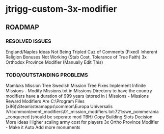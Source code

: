 # jtrigg-custom-3x-modifier
 
## ROADMAP

### RESOLVED ISSUES

England/Naples Ideas Not Being Tripled Cuz of Comments (Fixed)
Inherent Religion Bonuses Not Working (Stab Cost, Tolerance of True Faith)
3x Orthodox Province Modifier (Manually Edit This)

### TODO/OUTSTANDING PROBLEMS

Mamluks Mission Tree
Swedish Mission Tree Fixes
Implement Infinite Missions - Modify Missions.txt in Missions Directory to have the country modifiers have a duration of 999 years (stored in )
Missions - Missions Reward Modifiers Are C:\Program Files (x86)\Steam\steamapps\common\Europa Universalis IV\common\event_modifiers\01_mission_modifiers.txt:721:swe_pommerania_conquered (should be seperate mod TBH)
Copy Building Slots Decision
More ideas
Higher scaling army cost for players
3x Ortho Province Modifier - Make it Auto
Add more monuments